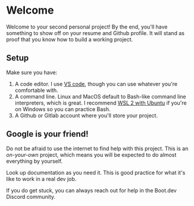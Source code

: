# Welcome

Welcome to your second personal project! By the end, you'll have something to show off on your resume and Github profile. It will stand as proof that you know how to build a working project.

## Setup

Make sure you have:

1. A code editor. I use [VS code](https://code.visualstudio.com/), though you can use whatever you're comfortable with.
2. A command line. Linux and MacOS default to Bash-like command line interpreters, which is great. I recommend [WSL 2 with Ubuntu](https://docs.microsoft.com/en-us/windows/wsl/install) if you're on Windows so you can practice Bash.
3. A Github or Gitlab account where you'll store your project.

## Google is your friend!

Do not be afraid to use the internet to find help with this project. This is an *on-your-own* project, which means you will be expected to do almost everything by yourself.

Look up documentation as you need it. This is good practice for what it's like to work in a real dev job.

If you do get stuck, you can always reach out for help in the Boot.dev Discord community.
